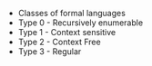 * Classes of formal languages 
* Type 0 - Recursively enumerable 
* Type 1 - Context sensitive 
* Type 2 - Context Free
* Type 3 - Regular